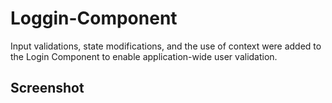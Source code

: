 # Loggin-Component
Input validations, state modifications, and the use of context were added to the Login Component to enable application-wide user validation.

## Screenshot
